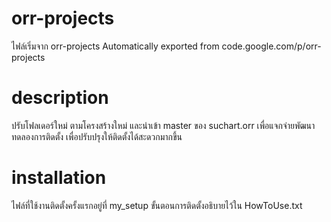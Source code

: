 # orr-projects
ไฟล์เริ่มจาก orr-projects
Automatically exported from code.google.com/p/orr-projects
# description 
ปรับโฟลเดอร์ใหม่ ตามโครงสร้างใหม่ และนำเข้า master ของ suchart.orr เพื่อแจกจ่ายพัฒนา
ทดลองการติดตั้ง เพื่อปรับปรุงให้ติดตั้งได้สะดวกมากขึ้น
# installation
ไฟล์ที่ใช้งานติดตั้งครั้งแรกอยู่ที่ my_setup ขั้นตอนการติดตั้งอธิบายไว้ใน HowToUse.txt
